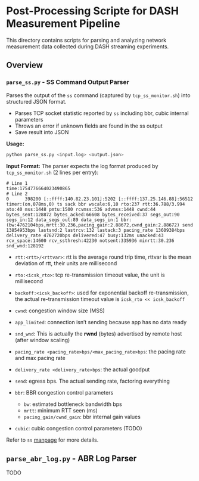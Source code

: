 # Post-Processing Scripte for DASH Measurement Pipeline

This directory contains scripts for parsing and analyzing network measurement data collected during DASH streaming experiments.

## Overview

### `parse_ss.py` - SS Command Output Parser

Parses the output of the `ss` command (captured by `tcp_ss_monitor.sh`) into structured JSON format.

- Parses TCP socket statistic reported by `ss` including bbr, cubic internal parameters
- Throws an error if unknown fields are found in the ss output
- Save result into JSON

**Usage:**
```bash
python parse_ss.py <input.log> <output.json>
```

**Input Format:**
The parser expects the log format produced by `tcp_ss_monitor.sh` (2 lines per entry):
```
# Line 1
time:1754776664023490865
# Line 2
0      398200 [::ffff:140.82.23.101]:5202 [::ffff:137.25.146.88]:56512 timer:(on,078ms,0) ts sack bbr wscale:6,10 rto:237 rtt:36.788/3.994 ato:40 mss:1448 pmtu:1500 rcvmss:536 advmss:1448 cwnd:44 bytes_sent:128872 bytes_acked:66608 bytes_received:37 segs_out:90 segs_in:12 data_segs_out:89 data_segs_in:1 bbr:(bw:4762104bps,mrtt:30.236,pacing_gain:2.88672,cwnd_gain:2.88672) send 13854953bps lastsnd:2 lastrcv:132 lastack:3 pacing_rate 13609384bps delivery_rate 4762720bps delivered:47 busy:132ms unacked:43 rcv_space:14600 rcv_ssthresh:42230 notsent:335936 minrtt:30.236 snd_wnd:128192
```

- `rtt:<rtt>/<rttvar>`: rtt is the average round trip time, rttvar is the mean deviation of rtt, their units are millisecond
- `rto:<icsk_rto>`: tcp re-transmission timeout value, the unit is millisecond
- `backoff:<icsk_backoff>`: used for exponential backoff re-transmission, the actual re-transmission timeout value is `icsk_rto << icsk_backoff`

- `cwnd`: congestion window size (MSS)
- `app_limited`: connection isn’t sending because app has no data ready

- `snd_wnd`: This is actually the **rwnd** (bytes) advertised by remote host (after window scaling)
- `pacing_rate <pacing_rate>bps/<max_pacing_rate>bps`: the pacing rate and max pacing rate
- `delivery_rate <delivery_rate>bps`: the actual goodput
- `send`: egress bps. The actual sending rate, factoring everything

- `bbr`: BBR congestion control parameters
  - `bw`: estimated bottleneck bandwidth bps
  - `mrtt`: minimum RTT seen (ms)
  - `pacing_gain/cwnd_gain`: bbr internal gain values

- `cubic`: cubic congestion control parameters (TODO)

Refer to `ss` [manpage](https://man7.org/linux/man-pages/man8/ss.8.html) for more details.


## `parse_abr_log.py` - ABR Log Parser

TODO
